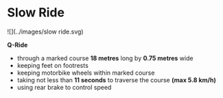 # Slow Ride

![](../images/slow ride.svg)

**Q-Ride**

- through a marked course **18 metres** long by **0.75 metres** wide
- keeping feet on footrests
- keeping motorbike wheels within marked course
- taking not less than **11 seconds** to traverse the course **(max 5.8 km/h)**
- using rear brake to control speed

